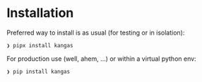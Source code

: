 # Installation

Preferred way to install is as usual (for testing or in isolation):

```console
❯ pipx install kangas
```

For production use (well, ahem, ...) or within a virtual python env:

```console
❯ pip install kangas
```

